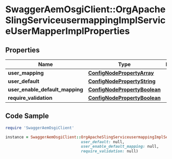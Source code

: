 # SwaggerAemOsgiClient::OrgApacheSlingServiceusermappingImplServiceUserMapperImplProperties

## Properties

Name | Type | Description | Notes
------------ | ------------- | ------------- | -------------
**user_mapping** | [**ConfigNodePropertyArray**](ConfigNodePropertyArray.md) |  | [optional] 
**user_default** | [**ConfigNodePropertyString**](ConfigNodePropertyString.md) |  | [optional] 
**user_enable_default_mapping** | [**ConfigNodePropertyBoolean**](ConfigNodePropertyBoolean.md) |  | [optional] 
**require_validation** | [**ConfigNodePropertyBoolean**](ConfigNodePropertyBoolean.md) |  | [optional] 

## Code Sample

```ruby
require 'SwaggerAemOsgiClient'

instance = SwaggerAemOsgiClient::OrgApacheSlingServiceusermappingImplServiceUserMapperImplProperties.new(user_mapping: null,
                                 user_default: null,
                                 user_enable_default_mapping: null,
                                 require_validation: null)
```


